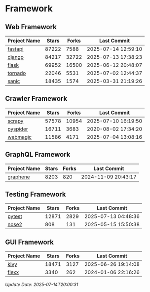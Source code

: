 # Framework

## Web Framework
| Project Name | Stars | Forks | Last Commit |
| ------------ | ----- | ----- | ----------- |
| [fastapi](https://github.com/fastapi/fastapi) | 87222 | 7588 | 2025-07-14 12:59:10 |
| [django](https://github.com/django/django) | 84217 | 32722 | 2025-07-13 17:38:23 |
| [flask](https://github.com/pallets/flask) | 69952 | 16500 | 2025-06-12 20:48:07 |
| [tornado](https://github.com/tornadoweb/tornado) | 22046 | 5531 | 2025-07-02 12:44:37 |
| [sanic](https://github.com/sanic-org/sanic) | 18435 | 1574 | 2025-03-31 21:19:26 |

## Crawler Framework
| Project Name | Stars | Forks | Last Commit |
| ------------ | ----- | ----- | ----------- |
| [scrapy](https://github.com/scrapy/scrapy) | 57578 | 10954 | 2025-07-10 16:19:50 |
| [pyspider](https://github.com/binux/pyspider) | 16711 | 3683 | 2020-08-02 17:34:20 |
| [webmagic](https://github.com/code4craft/webmagic) | 11586 | 4171 | 2025-07-04 13:08:16 |

## GraphQL Framework
| Project Name | Stars | Forks | Last Commit |
| ------------ | ----- | ----- | ----------- |
| [graphene](https://github.com/graphql-python/graphene) | 8203 | 820 | 2024-11-09 20:43:17 |

## Testing Framework
| Project Name | Stars | Forks | Last Commit |
| ------------ | ----- | ----- | ----------- |
| [pytest](https://github.com/pytest-dev/pytest) | 12871 | 2829 | 2025-07-13 04:48:36 |
| [nose2](https://github.com/nose-devs/nose2) | 808 | 131 | 2025-05-15 15:50:38 |

## GUI Framework
| Project Name | Stars | Forks | Last Commit |
| ------------ | ----- | ----- | ----------- |
| [kivy](https://github.com/kivy/kivy) | 18471 | 3127 | 2025-06-26 19:14:08 |
| [flexx](https://github.com/flexxui/flexx) | 3340 | 262 | 2024-01-06 22:16:26 |

*Update Date: 2025-07-14T20:00:31*